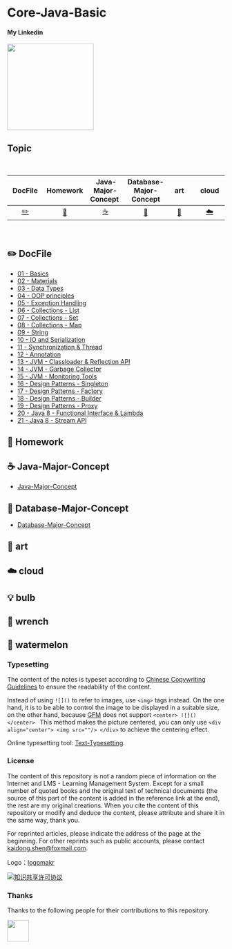 # Core-Java-Basic

#### My Linkedin

<div align="left">
    <a href="https://www.linkedin.com/in/kaidong-shen/"> <img src="https://www.tmf-group.com/-/media/images/logos/case-study-logos/linkedin.png?h=32%25&w=100%25&la=en&hash=D0E8DD162007F2CF94A6CA31F244DE55E6DBBF8E" width="200px"></a>
</div>

## Topic

<br>

| &nbsp;DocFile&nbsp; | Homework| &nbsp;Java-Major-Concept&nbsp;|Database-Major-Concept| &nbsp;&nbsp;art&nbsp;&nbsp;|&nbsp;&nbsp;&nbsp;cloud&nbsp;&nbsp;&nbsp;|cloud| &nbsp;&nbsp;&nbsp;bulb&nbsp;&nbsp;&nbsp; |watermelon| &nbsp;&nbsp;&nbsp;computer&nbsp;&nbsp;&nbsp; |
| :---: | :----: | :---: | :----: | :----: | :----: | :----: | :----: | :----: | :----: |
| [:pencil2:](#pencil2-DocFile) | [:memo:](#memo-Homework) | [:coffee:](#coffee-Java-Major-Concept) | [:floppy_disk:](#floppy_disk-Database-Major-Concept) | [:art:](#art-art) |[:cloud:](#cloud-cloud)| [:bulb:](#bulb-bulb) |[:wrench:](#wrench-wrench)| [:watermelon:](#watermelon-watermelon) |[:computer:](#computer-computer)|

<br>

## :pencil2: DocFile

- [01 - Basics](https://github.com/shenkaidong/Core-Java-Basic/tree/master/note/java/01%20-%20Basics)
- [02 - Materials](https://github.com/shenkaidong/Core-Java-Basic/tree/master/note/java/02%20-%20Materials)
- [03 - Data Types](https://github.com/shenkaidong/Core-Java-Basic/tree/master/note/java/03%20-%20Data%20Types)
- [04 - OOP principles](https://github.com/shenkaidong/Core-Java-Basic/tree/master/note/java/04%20-%20OOP%20principles)
- [05 - Exception Handling](https://github.com/shenkaidong/Core-Java-Basic/tree/master/note/java/05%20-%20Exception%20Handling)
- [06 - Collections - List](https://github.com/shenkaidong/Core-Java-Basic/tree/master/note/java/06%20-%20Collections%20-%20List)
- [07 - Collections - Set](https://github.com/shenkaidong/Core-Java-Basic/tree/master/note/java/07%20-%20Collections%20-%20Set)
- [08 - Collections - Map](https://github.com/shenkaidong/Core-Java-Basic/tree/master/note/java/08%20-%20Collections%20-%20Map)
- [09 - String](https://github.com/shenkaidong/Core-Java-Basic/tree/master/note/java/09%20-%20String)
- [10 - IO and Serialization](https://github.com/shenkaidong/Core-Java-Basic/tree/master/note/java/10%20-%20IO%20and%20Serialization)
- [11 - Synchronization & Thread](https://github.com/shenkaidong/Core-Java-Basic/tree/master/note/java/11%20-%20Synchronization%20%26%20Thread)
- [12 - Annotation](https://github.com/shenkaidong/Core-Java-Basic/tree/master/note/java/12%20-%20Annotation)
- [13 - JVM - Classloader & Reflection API](https://github.com/shenkaidong/Core-Java-Basic/tree/master/note/java/13%20-%20JVM%20-%20Classloader%20%26%20Reflection%20API)
- [14 - JVM - Garbage Collector](https://github.com/shenkaidong/Core-Java-Basic/tree/master/note/java/14%20-%20JVM%20-%20Garbage%20Collector)
- [15 - JVM - Monitoring Tools](https://github.com/shenkaidong/Core-Java-Basic/tree/master/note/java/15%20-%20JVM%20-%20Monitoring%20Tools)
- [16 - Design Patterns - Singleton](https://github.com/shenkaidong/Core-Java-Basic/tree/master/note/java/16%20-%20Design%20Patterns%20-%20Singleton)
- [17 - Design Patterns - Factory](https://github.com/shenkaidong/Core-Java-Basic/tree/master/note/java/17%20-%20Design%20Patterns%20-%20Factory)
- [18 - Design Patterns - Builder](https://github.com/shenkaidong/Core-Java-Basic/tree/master/note/java/18%20-%20Design%20Patterns%20-%20Builder)
- [19 - Design Patterns - Proxy](https://github.com/shenkaidong/Core-Java-Basic/tree/master/note/java/19%20-%20Design%20Patterns%20-%20Proxy)
- [20 - Java 8 - Functional Interface & Lambda](https://github.com/shenkaidong/Core-Java-Basic/tree/master/note/java/20%20-%20Java%208%20-%20Functional%20Interface%20%26%20Lambda)
- [21 - Java 8 - Stream API](https://github.com/shenkaidong/Core-Java-Basic/tree/master/note/java/21%20-%20Java%208%20-%20Stream%20API)

## :memo: Homework

## :coffee: Java-Major-Concept

- [Java-Major-Concept](https://github.com/shenkaidong/Core-Java-Basic/tree/master/note/concept/java)

## :floppy_disk: Database-Major-Concept

- [Database-Major-Concept](https://github.com/shenkaidong/Core-Java-Basic/tree/master/note/concept/database)

## :art: art

## :cloud: cloud

## :bulb: bulb 

## :wrench: wrench 

## :watermelon: watermelon 

### Typesetting

The content of the notes is typeset according to [Chinese Copywriting Guidelines](https://github.com/sparanoid/chinese-copywriting-guidelines) to ensure the readability of the content.

Instead of using `![]()` to refer to images, use `<img>` tags instead. On the one hand, it is to be able to control the image to be displayed in a suitable size, on the other hand, because [GFM](https://github.github.com/gfm/) does not support `<center> ![]() </center> ` This method makes the picture centered, you can only use `<div align="center"> <img src=""/> </div>` to achieve the centering effect.

Online typesetting tool: [Text-Typesetting](https://github.com/CyC2018/Text-Typesetting).

### License

The content of this repository is not a random piece of information on the Internet and LMS - Learning Management System. Except for a small number of quoted books and the original text of technical documents (the source of this part of the content is added in the reference link at the end), the rest are my original creations. When you cite the content of this repository or modify and deduce the content, please attribute and share it in the same way, thank you.

For reprinted articles, please indicate the address of the page at the beginning. For other reprints such as public accounts, please contact kaidong.shen@foxmail.com.

Logo：[logomakr](https://logomakr.com/)

<a rel="license" href="http://creativecommons.org/licenses/by-nc-sa/4.0/"><img alt="知识共享许可协议" style="border-width:0" src="https://i.creativecommons.org/l/by-nc-sa/4.0/88x31.png" /></a>

### Thanks

Thanks to the following people for their contributions to this repository.

<a href="https://github.com/shenkaidong">
    <img src="https://media.istockphoto.com/vectors/yin-yang-panda-cute-logo-vector-illustration-vector-id1170794027?k=20&m=1170794027&s=612x612&w=0&h=QvlXWRWUe2hz_WUPvczDxdcMAOvH9NCv8P-GvzCVnqw=" width="50px">
</a> 
